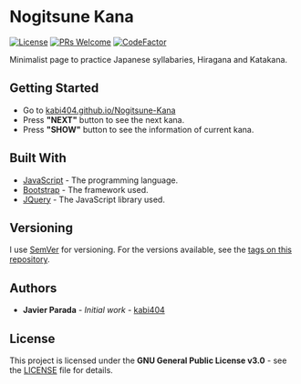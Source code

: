 # Nogitsune Kana
[![License](https://img.shields.io/badge/License-GPL--3.0-orange.svg)](https://github.com/kabi404/nogitsune-kana/blob/master/LICENSE)
[![PRs Welcome](https://img.shields.io/badge/PRs-welcome-brightgreen.svg)](http://makeapullrequest.com)
[![CodeFactor](https://www.codefactor.io/repository/github/kabi404/nogitsune-kana/badge)](https://www.codefactor.io/repository/github/kabi404/nogitsune-kana)

Minimalist page to practice Japanese syllabaries, Hiragana and Katakana.

## Getting Started

* Go to [kabi404.github.io/Nogitsune-Kana](https://kabi404.github.io/Nogitsune-Kana)
* Press **"NEXT"** button to see the next kana.
* Press **"SHOW"** button to see the information of current kana.

## Built With

* [JavaScript](https://www.javascript.com/) - The programming language.
* [Bootstrap](https://getbootstrap.com/) - The framework used.
* [JQuery](https://jquery.com/) - The JavaScript library used.

## Versioning

I use [SemVer](http://semver.org/) for versioning. For the versions available, see the [tags on this repository](https://github.com/your/project/tags).

## Authors

* **Javier Parada** - *Initial work* - [kabi404](https://github.com/kabi404)

## License

This project is licensed under the **GNU General Public License v3.0** - see the  [LICENSE](LICENSE) file for details.

